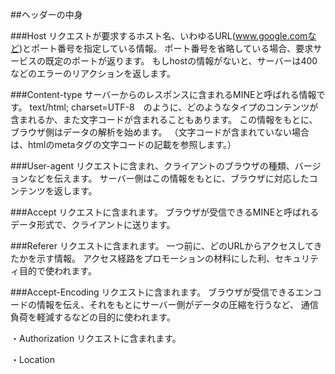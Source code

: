 ##ヘッダーの中身

###Host
リクエストが要求するホスト名、いわゆるURL(www.google.comなど)とポート番号を指定している情報。
ポート番号を省略している場合、要求サービスの既定のポートが返ります。
もしhostの情報がないと、サーバーは400などのエラーのリアクションを返します。

###Content-type
サーバーからのレスポンスに含まれるMINEと呼ばれる情報です。
text/html; charset=UTF-8　のように、どのようなタイプのコンテンツが含まれるか、また文字コードが含まれることもあります。
この情報をもとに、ブラウザ側はデータの解析を始めます。
（文字コードが含まれていない場合は、htmlのmetaタグの文字コードの記載を参照します。）


###User-agent
リクエストに含まれ、クライアントのブラウザの種類、バージョンなどを伝えます。
サーバー側はこの情報をもとに、ブラウザに対応したコンテンツを返します。

###Accept
リクエストに含まれます。
ブラウザが受信できるMINEと呼ばれるデータ形式で、クライアントに送ります。

###Referer
リクエストに含まれます。
一つ前に、どのURLからアクセスしてきたかを示す情報。
アクセス経路をプロモーションの材料にした利、セキュリティ目的で使われます。

###Accept-Encoding
リクエストに含まれます。
ブラウザが受信できるエンコードの情報を伝え、それをもとにサーバー側がデータの圧縮を行うなど、
通信負荷を軽減するなどの目的に使われます。

・Authorization
リクエストに含まれます。

・Location